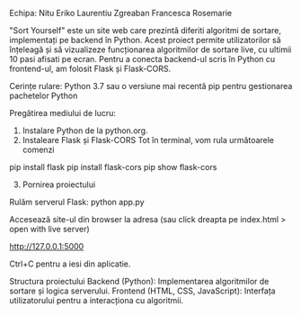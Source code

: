 Echipa:
Nitu Eriko Laurentiu
Zgreaban Francesca Rosemarie

"Sort Yourself" este un site web care prezintă diferiti algoritmi de sortare,
implementați pe backend în Python. Acest proiect permite utilizatorilor să înțeleagă
și să vizualizeze funcționarea algoritmilor de sortare live, cu ultimii 10 pasi afisati
pe ecran. Pentru a conecta backend-ul scris în Python cu frontend-ul, am folosit Flask 
și Flask-CORS.

Cerințe rulare:
Python 3.7 sau o versiune mai recentă
pip pentru gestionarea pachetelor Python

Pregătirea mediului de lucru:
1. Instalare Python de la python.org.
2. Instaleare Flask și Flask-CORS
Tot în terminal, vom rula următoarele comenzi

pip install flask
pip install flask-cors
pip show flask-cors

3. Pornirea proiectului

Rulăm serverul Flask:
python app.py

Accesează site-ul din browser la adresa (sau click dreapta pe index.html > open
with live server)

http://127.0.0.1:5000

Ctrl+C pentru a iesi din aplicatie.

Structura proiectului
Backend (Python): Implementarea algoritmilor de sortare și logica serverului.
Frontend (HTML, CSS, JavaScript): Interfața utilizatorului pentru a interacționa
cu algoritmii.
